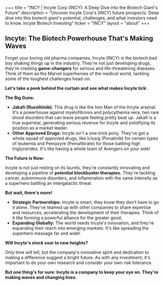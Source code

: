 +++
title = "INCY |  Incyte Corp (INCY): A Deep Dive into the Biotech Giant's Future"
description = "Uncover Incyte Corp's (INCY) future prospects. Deep dive into this biotech giant's potential, challenges, and what investors need to know. Incyte Biotech Investing"
ticker = "INCY"
layout = "about"
+++

        


##  Incyte: The Biotech Powerhouse That's Making Waves 

Forget your boring old pharma companies, Incyte (INCY) is the biotech bad boy shaking things up in the industry. They're not just developing drugs, they're creating **game-changers** for serious and life-threatening diseases. Think of them as the Marvel superheroes of the medical world, tackling some of the toughest challenges head-on. 

**Let's take a peek behind the curtain and see what makes Incyte tick:**

**The Big Guns:**

* **Jakafi (Ruxolitinib):** This drug is like the Iron Man of the Incyte arsenal. It's a powerhouse against myelofibrosis and polycythemia vera, two rare blood disorders that can leave people feeling pretty beat up. Jakafi is a true superstar, generating serious revenue for Incyte and solidifying its position as a market leader.
* **Other Approved Drugs:** Incyte isn't a one-trick pony. They've got a whole squad of approved drugs, like Iclusig (Ponatinib) for certain types of leukemia and Pemazyre (Pemafibrate) for those battling high triglycerides.  It's like having a whole team of Avengers on your side! 

**The Future is Now:** 

Incyte is not just resting on its laurels, they're constantly innovating and developing a pipeline of **potential blockbuster therapies.** They're tackling cancer, autoimmune disorders, and inflammation with the same intensity as a superhero battling an intergalactic threat. 

**But wait, there's more!** 

* **Strategic Partnerships:** Incyte is smart, they know they don't have to go it alone. They've teamed up with other companies to share expertise and resources, accelerating the development of their therapies. Think of it like forming a powerful alliance for the greater good. 
* **Expanding Globally:**  The world needs Incyte's innovation, and they're expanding their reach into emerging markets. It's like spreading the superhero message far and wide! 

**Will Incyte's stock soar to new heights?**

Only time will tell, but the company's innovative spirit and dedication to making a difference suggest a bright future. As with any investment, it's important to do your own research and consider your own risk tolerance. 

**But one thing's for sure: Incyte is a company to keep your eye on. They're making waves and changing lives.** 

        